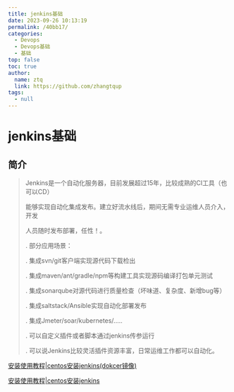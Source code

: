 ```yaml
---
title: jenkins基础
date: 2023-09-26 10:13:19
permalink: /40bb17/
categories: 
  - Devops
  - Devops基础
  - 基础
top: false
toc: true
author: 
  name: ztq
  link: https://github.com/zhangtqup
tags: 
  - null
---
```

# jenkins基础

## 简介

> Jenkins是一个自动化服务器，目前发展超过15年，比较成熟的CI工具（也可以CD）
>
> 能够实现自动化集成发布。建立好流水线后，期间无需专业运维人员介入，开发
>
> 人员随时发布部署，任性！。
>
> .  部分应用场景：
>
> .  集成svn/git客户端实现源代码下载检出
>
> .  集成maven/ant/gradle/npm等构建工具实现源码编译打包单元测试
>
> .  集成sonarqube对源代码进行质量检查（坏味道、复杂度、新增bug等）
>
> .  集成saltstack/Ansible实现自动化部署发布
>
> .  集成Jmeter/soar/kubernetes/.....
>
> .  可以自定义插件或者脚本通过jenkins传参运行
>
> .  可以说Jenkins比较灵活插件资源丰富，日常运维工作都可以自动化。





[安装使用教程|centos安装jenkins(dokcer镜像)](../../30.jenkins/03.jenkins安装使用.md)

[安装使用教程|centos安装jenkins](../../30.jenkins/01.Jenkins详解.md)

